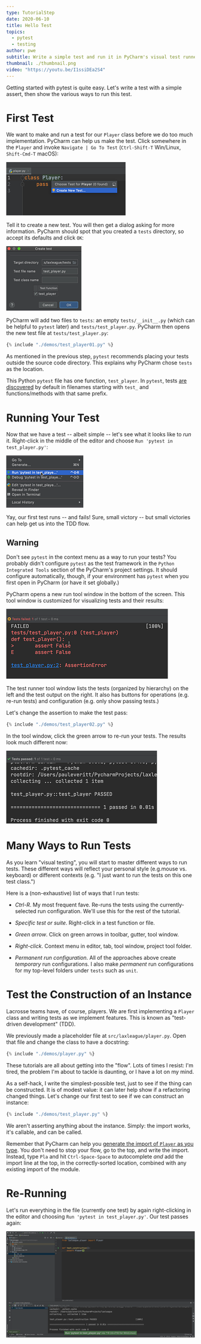 ```yaml
---
type: TutorialStep
date: 2020-06-10
title: Hello Test
topics:
  - pytest
  - testing
author: pwe
subtitle: Write a simple test and run it in PyCharm's visual test runner.
thumbnail: ./thumbnail.png
video: "https://youtu.be/I1ssiDEa2S4"
---
```


Getting started with pytest is quite easy.
Let's write a test with a simple assert, then show the various ways to run this test.

# First Test

We want to make and run a test for our `Player` class before we do too much implementation.
PyCharm can help us make the test.
Click somewhere in the `Player` and invoke `Navigate | Go To Test` (`Ctrl-Shift-T` Win/Linux, `Shift-Cmd-T` macOS):

![Invoke Navigate To Test](./invoke_navigate_to_test.png)

Tell it to create a new test.
You will then get a dialog asking for more information.
PyCharm should spot that you created a `tests` directory, so accept its defaults and click `OK`:

![Navigate To Test](./navigate_to_test.png)

PyCharm will add two files to `tests`: an empty `tests/__init__.py` (which can be helpful to `pytest` later) and `tests/test_player.py`.
PyCharm then opens the new test file at `tests/test_player.py`:

```python
{% include "./demos/test_player01.py" %}
```

As mentioned in the previous step, `pytest` recommends placing your tests outside the source code directory.
This explains why PyCharm chose `tests` as the location.

This Python `pytest` file has one function, `test_player`.
In `pytest`, tests [are discovered](https://docs.pytest.org/en/latest/goodpractices.html#conventions-for-python-test-discovery) by default in filenames starting with `test_` and functions/methods with that same prefix.

# Running Your Test

Now that we have a test -- albeit simple -- let's see what it looks like to _run_ it.
Right-click in the middle of the editor and choose `Run 'pytest in test_player.py'`:

![Run Tests via Context Menu](./context_menu.png)

Yay, our first test runs -- and fails!
Sure, small victory -- but small victories can help get us into the TDD flow.

## Warning

Don't see `pytest` in the context menu as a way to run your tests?
You probably didn't configure `pytest` as the test framework in the `Python Integrated Tools` section of the PyCharm's project settings.
It should configure automatically, though, if your environment has `pytest` when you first open in PyCharm (or have it set globally.)

PyCharm opens a new run tool window in the bottom of the screen.
This tool window is customized for visualizing tests and their results:

![Failing Tests](./tests_tool_window_fail.png)

The test runner tool window lists the tests (organized by hierarchy) on the left and the test output on the right.
It also has buttons for operations (e.g. re-run tests) and configuration (e.g. only show passing tests.)

Let's change the assertion to make the test pass:

```python
{% include "./demos/test_player02.py" %}
```

In the tool window, click the green arrow to re-run your tests.
The results look much different now:

![Passing Tests](./tests_tool_window_pass.png)

# Many Ways to Run Tests

As you learn "visual testing", you will start to master different ways to run tests.
These different ways will reflect your personal style (e.g.mouse vs. keyboard) or different contexts (e.g. "I just want to run the tests on this one test class.")

Here is a (non-exhaustive) list of ways that I run tests:

- _Ctrl-R_.
  My most frequent fave.
  Re-runs the tests using the currently-selected run configuration.
  We'll use this for the rest of the tutorial.

- _Specific test or suite_.
  Right-click in a test function or file.

- _Green arrow_. Click on green arrows in toolbar, gutter, tool window.

- _Right-click_. Context menu in editor, tab, tool window, project tool folder.

- _Permanent run configuration_.
  All of the approaches above create _temporary_ run configurations.
  I also make _permanent_ run configurations for my top-level folders under `tests` such as `unit`.

# Test the Construction of an Instance

Lacrosse teams have, of course, players.
We are first implementing a `Player` class and writing tests as we implement features.
This is known as "test-driven development" (TDD).

We previously made a placeholder file at `src/laxleague/player.py`.
Open that file and change the class to have a docstring:

```python
{% include "./demos/player.py" %}
```

These tutorials are all about getting into the "flow".
Lots of times I resist: I'm tired, the problem I'm about to tackle is daunting, or I have a lot on my mind.

As a self-hack, I write the simplest-possible test, just to see if the thing can be constructed.
It is of modest value: it can later help show if a refactoring changed things.
Let's change our first test to see if we can construct an instance:

```python
{% include "./demos/test_player.py" %}
```

We aren't asserting anything about the instance.
Simply: the import works, it's callable, and can be called.

Remember that PyCharm can help you [generate the import of `Player` as you type](../../../tips/generate-imports-while-typing/).
You don't need to stop your flow, go to the top, and write the import.
Instead, type `Pla` and hit `Ctrl-Space-Space` to autocomplete _and_ add the import line at the top, in the correctly-sorted location, combined with any existing import of the module.

# Re-Running

Let's run everything in the file (currently one test) by again right-clicking in the editor and choosing `Run 'pytest in test_player.py'`.
Our test passes again:

![Final Test Run](./final_test_run.png)
